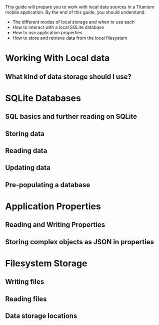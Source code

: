 <summary>
This guide will prepare you to work with local data sources in a Titanium mobile application.  By the end of
this guide, you should understand:

* The different modes of local storage and when to use each
* How to interact with a local SQLite database
* How to use application properties
* How to store and retrieve data from the local filesystem

</summary>

# Working With Local data

## What kind of data storage should I use?

# SQLite Databases

## SQL basics and further reading on SQLite

## Storing data

## Reading data

## Updating data

## Pre-populating a database

# Application Properties

## Reading and Writing Properties

## Storing complex objects as JSON in properties

# Filesystem Storage

## Writing files

## Reading files

## Data storage locations